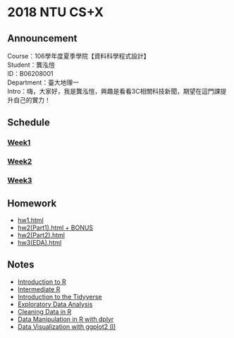# 2018 NTU CS+X
## Announcement
Course：106學年度夏季學院【資料科學程式設計】<br />
Student：龔泓愷<br /> 
ID：B06208001<br />
Department：臺大地理一<br />
Intro：嗨，大家好，我是龔泓愷，興趣是看看3C相關科技新聞，期望在這門課提升自己的實力！
## Schedule
### [Week1](https://github.com/Bourbon0212/NTU-CS-X/tree/master/Week1)
### [Week2](https://github.com/Bourbon0212/NTU-CS-X/tree/master/Week2)
### [Week3](https://github.com/Bourbon0212/NTU-CS-X/tree/master/Week3)
## Homework
* [hw1.html](https://bourbon0212.github.io/NTU-CS-X/Week1/hw1.html)   
* [hw2(Part1).html + BONUS](https://bourbon0212.github.io/NTU-CS-X/Week2/hw2_part1.html)    
* [hw2(Part2).html](https://bourbon0212.github.io/NTU-CS-X/Week2/hw2_part2.html)    
* [hw3(EDA).html](https://bourbon0212.github.io/NTU-CS-X/Week/Happiness_and_Open_Data.html)
## Notes
* [Introduction to R](https://bourbon0212.github.io/NTU-CS-X/Week1/hw1.html#1)
* [Intermediate R](https://bourbon0212.github.io/NTU-CS-X/Week1/hw1.html#2)
* [Introduction to the Tidyverse](https://bourbon0212.github.io/NTU-CS-X/Week1/hw1.html#3)
* [Exploratory Data Analysis](https://bourbon0212.github.io/NTU-CS-X/Week2/Exploratory_Data_Analysis.html)
* [Cleaning Data in R](https://bourbon0212.github.io/NTU-CS-X/Week2/Cleaning_Data_in_R.html)
* [Data Manipulation in R with dplyr](https://bourbon0212.github.io/NTU-CS-X/Week2/Data_Manipulation_in_R_with_dplyr.html)
* [Data Visualization with ggplot2 (I)](https://bourbon0212.github.io/NTU-CS-X/Week2/Data_Visualization_with_ggplot2__Part_1_.html)
